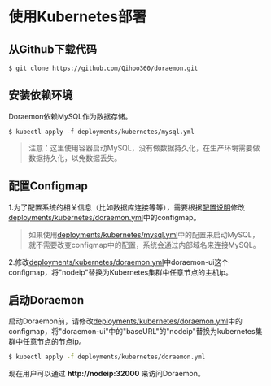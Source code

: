 # 使用Kubernetes部署  

## 从Github下载代码  
```shell
$ git clone https://github.com/Qihoo360/doraemon.git
```
## 安装依赖环境  
Doraemon依赖MySQL作为数据存储。  
```shell
$ kubectl apply -f deployments/kubernetes/mysql.yml
```
> 注意：这里使用容器启动MySQL，没有做数据持久化，在生产环境需要做数据持久化，以免数据丢失。

## 配置Configmap
1.为了配置系统的相关信息（比如数据库连接等等），需要根据[配置说明](docs/ConfigurationItemDescription-CN.md)修改[deployments/kubernetes/doraemon.yml](deployments/kubernetes/doraemon.yml)中的configmap。
> 如果使用[deployments/kubernetes/mysql.yml](deployments/kubernetes/mysql.yml)中的配置来启动MySQL，就不需要改变configmap中的配置，系统会通过内部域名来连接MySQL。  

2.修改[deployments/kubernetes/doraemon.yml](deployments/kubernetes/doraemon.yml)中doraemon-ui这个configmap，将"nodeip"替换为Kubernetes集群中任意节点的主机ip。

## 启动Doraemon
启动Doraemon前，请修改[deployments/kubernetes/doraemon.yml](deployments/kubernetes/doraemon.yml)中的configmap，将"doraemon-ui"中的"baseURL"的"nodeip"替换为kubernetes集群中任意节点的节点ip。
```bash
$ kubectl apply -f deployments/kubernetes/doraemon.yml
```
现在用户可以通过 **http://nodeip:32000** 来访问Doraemon。  